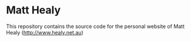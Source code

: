 Matt Healy
======

This repository contains the source code for the personal website of Matt Healy (http://www.healy.net.au)
